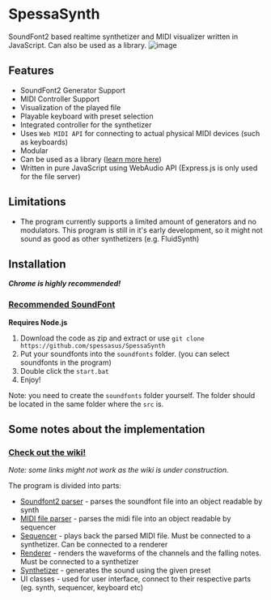 # SpessaSynth
SoundFont2 based realtime synthetizer and MIDI visualizer written in JavaScript. Can also be used as a library.
![image](https://github.com/spessasus/SpessaSynth/assets/95608008/1beb1691-0454-47ec-826a-a603eed7dd5e)

## Features
- SoundFont2 Generator Support
- MIDI Controller Support
- Visualization of the played file
- Playable keyboard with preset selection
- Integrated controller for the synthetizer
- Uses `Web MIDI API` for connecting to actual physical MIDI devices (such as keyboards)
- Modular
- Can be used as a library ([learn more here](../../wiki/Home#simple-demo))
- Written in pure JavaScript using WebAudio API (Express.js is only used for the file server)

## Limitations
- The program currently supports a limited amount of generators and no modulators. This program is still in it's early development, so it might not sound as good as other synthetizers (e.g. FluidSynth)

## Installation
***Chrome is highly recommended!***

### [Recommended SoundFont](https://musical-artifacts.com/artifacts/1176)

**Requires Node.js**
1. Download the code as zip and extract or use `git clone https://github.com/spessasus/SpessaSynth`
2. Put your soundfonts into the `soundfonts` folder. (you can select soundfonts in the program)
3. Double click the `start.bat`
4. Enjoy!

Note: you need to create the `soundfonts` folder yourself. The folder should be located in the same folder where the `src` is.

## Some notes about the implementation
### [Check out the wiki!](../../wiki/Home)
*Note: some links might not work as the wiki is under construction.*

The program is divided into parts:
- [Soundfont2 parser](../../wiki/SoundFont2-Class) - parses the soundfont file into an object readable by synth
- [MIDI file parser](../../wiki/MIDI-Class) - parses the midi file into an object readable by sequencer
- [Sequencer](../../wiki/Sequencer-Class) - plays back the parsed MIDI file. Must be connected to a synthetizer. Can be connected to a renderer
- [Renderer](../../wiki/Renderer-Class) - renders the waveforms of the channels and the falling notes. Must be connected to a synthetizer
- [Synthetizer](../../wiki/Synthetizer-Class) - generates the sound using the given preset
- UI classes - used for user interface, connect to their respective parts (eg. synth, sequencer, keyboard etc)
